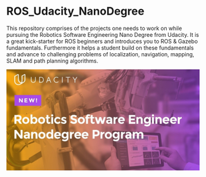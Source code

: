 # ROS_Udacity_NanoDegree
This repository comprises of the projects one needs to work on while pursuing the Robotics Software Engineering Nano Degree from Udacity. It is a great kick-starter for ROS beginners and introduces you to ROS &amp; Gazebo fundamentals. Furthermore it helps a student build on these fundamentals and advance to challenging problems of localization, navigation, mapping, SLAM and path planning algorithms.

![HomePage](Robotics_Udacity_ND.jpg)
